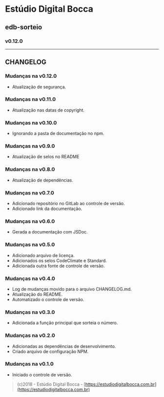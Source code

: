 # Estúdio Digital Bocca

## edb-sorteio

### v0.12.0

---

## CHANGELOG

### Mudanças na v0.12.0

- Atualização de segurança.

### Mudanças na v0.11.0

- Atualização nas datas de copyright.

### Mudanças na v0.10.0

- Ignorando a pasta de documentação no npm.

### Mudanças na v0.9.0

- Atualização de selos no README

### Mudanças na v0.8.0

- Atualização de dependências.

### Mudanças na v0.7.0

- Adicionado repositório no GitLab ao controle de versão.
- Adicionado link da documentação.

### Mudanças na v0.6.0

- Gerada a documentação com JSDoc.

### Mudanças na v0.5.0

- Adicionado arquivo de licença.
- Adicionados os selos CodeClimate e Standard.
- Adicionada outra fonte de controle de versão.

### Mudanças na v0.4.0

- Log de mudanças movido para o arquivo CHANGELOG.md.
- Atualização do README.
- Automatizado o controle de versão.

### Mudanças na v0.3.0

- Adicionada a função principal que sorteia o número.

### Mudanças na v0.2.0

- Adicionadas as dependências de desenvolvimento.
- Criado arquivo de configuração NPM.

### Mudanças na v0.1.0

- Iniciado o controle de versão.

> (c)2018 - Estúdio Digital Bocca - [https://estudiodigitalbocca.com.br](https://estudiodigitalbocca.com.br)

